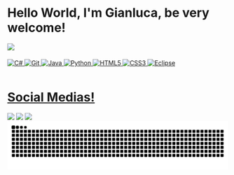 # Hello World, I'm Gianluca, be very welcome!

<table>
  <a href="https://github.com/giaanlucs">
  <img height="160em" src="https://github-readme-stats.vercel.app/api/top-langs/?username=giaanlucs&layout=compact&langs_count=6&theme=tokyonight"/></br></br>
  <img src="https://cdn.jsdelivr.net/gh/devicons/devicon@latest/icons/csharp/csharp-original.svg" width="100" alt="C#">
  <img src="https://cdn.jsdelivr.net/gh/devicons/devicon@latest/icons/git/git-original.svg" width="100" alt="Git">
  <img src="https://cdn.jsdelivr.net/gh/devicons/devicon@latest/icons/java/java-original-wordmark.svg" width="100" alt="Java">
  <img src="https://cdn.jsdelivr.net/gh/devicons/devicon@latest/icons/python/python-original.svg" width="100" alt="Python">
  <img src="https://cdn.jsdelivr.net/gh/devicons/devicon@latest/icons/html5/html5-original.svg" width="90" alt="HTML5">
  <img src="https://cdn.jsdelivr.net/gh/devicons/devicon@latest/icons/css3/css3-original.svg" width="90" alt="CSS3">
  <img src="https://cdn.jsdelivr.net/gh/devicons/devicon@latest/icons/eclipse/eclipse-original.svg" width="100" alt="Eclipse">
</table>
    
# Social Medias!
<div> 
  <a href="https://www.instagram.com/giaanlucs/" target="_blank"><img src="https://img.shields.io/badge/-Instagram-%23E4405F?style=for-the-badge&logo=instagram&logoColor=white" target="_blank"></a>
  <a href = "mailto: gianlucs12@outlook.com"><img src="https://img.shields.io/badge/-Gmail-%23333?style=for-the-badge&logo=gmail&logoColor=white" target="_blank"></a>
  <a href="https://www.linkedin.com/in/gianlucacorrea/" target="_blank"><img src="https://img.shields.io/badge/-LinkedIn-%230077B5?style=for-the-badge&logo=linkedin&logoColor=white" target="_blank"></a> 
</div>

<picture align="center">
  <source media="(prefers-color-scheme: white)" srcset="https://raw.githubusercontent.com/giaanlucs/giaanlucs/output/github-contribution-grid-snake-dark.svg">
  <source media="(prefers-color-scheme: white)" srcset="https://raw.githubusercontent.com/giaanlucs/giaanlucs/output/github-contribution-grid-snake-dark.svg">
  <img align="center" alt="github contribution grid snake animation" src="https://raw.githubusercontent.com/giaanlucs/giaanlucs/output/github-contribution-grid-snake.svg">
</picture>
